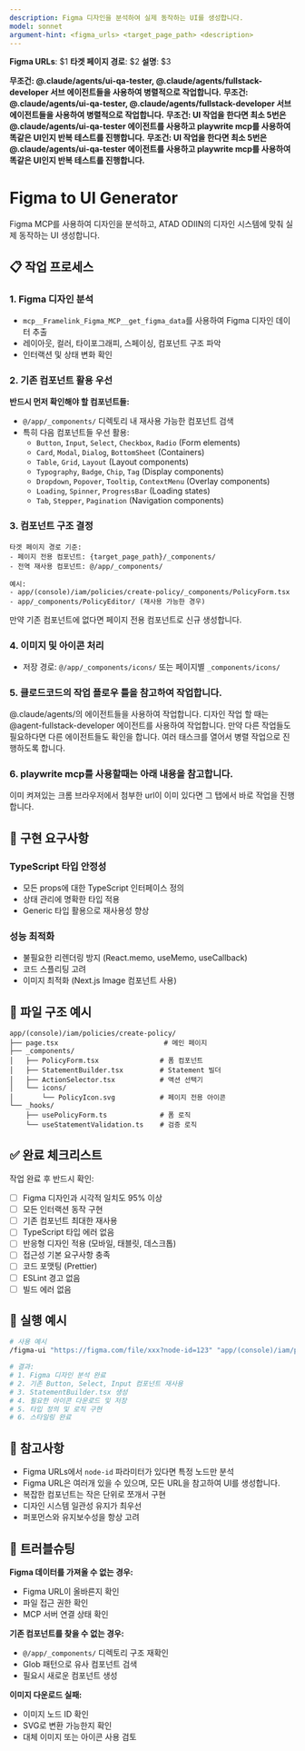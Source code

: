 ```yaml
---
description: Figma 디자인을 분석하여 실제 동작하는 UI를 생성합니다.
model: sonnet
argument-hint: <figma_urls> <target_page_path> <description>
---
```


**Figma URLs**: $1
**타겟 페이지 경로**: $2
**설명**: $3

**무조건: @.claude/agents/ui-qa-tester, @.claude/agents/fullstack-developer 서브 에이전트들을 사용하여 병렬적으로 작업합니다.**
**무조건: @.claude/agents/ui-qa-tester, @.claude/agents/fullstack-developer 서브 에이전트들을 사용하여 병렬적으로 작업합니다.**
**무조건: UI 작업을 한다면 최소 5번은 @.claude/agents/ui-qa-tester 에이전트를 사용하고 playwrite mcp를 사용하여 똑같은 UI인지 반복 테스트를 진행합니다.**
**무조건: UI 작업을 한다면 최소 5번은 @.claude/agents/ui-qa-tester 에이전트를 사용하고 playwrite mcp를 사용하여 똑같은 UI인지 반복 테스트를 진행합니다.**

# Figma to UI Generator

Figma MCP를 사용하여 디자인을 분석하고, ATAD ODIIN의 디자인 시스템에 맞춰 실제 동작하는 UI 생성합니다.

## 📋 작업 프로세스

### 1. Figma 디자인 분석

- `mcp__Framelink_Figma_MCP__get_figma_data`를 사용하여 Figma 디자인 데이터 추출
- 레이아웃, 컬러, 타이포그래피, 스페이싱, 컴포넌트 구조 파악
- 인터랙션 및 상태 변화 확인

### 2. 기존 컴포넌트 활용 우선

**반드시 먼저 확인해야 할 컴포넌트들:**

- `@/app/_components/` 디렉토리 내 재사용 가능한 컴포넌트 검색
- 특히 다음 컴포넌트들 우선 활용:
  - `Button`, `Input`, `Select`, `Checkbox`, `Radio` (Form elements)
  - `Card`, `Modal`, `Dialog`, `BottomSheet` (Containers)
  - `Table`, `Grid`, `Layout` (Layout components)
  - `Typography`, `Badge`, `Chip`, `Tag` (Display components)
  - `Dropdown`, `Popover`, `Tooltip`, `ContextMenu` (Overlay components)
  - `Loading`, `Spinner`, `ProgressBar` (Loading states)
  - `Tab`, `Stepper`, `Pagination` (Navigation components)

### 3. 컴포넌트 구조 결정

```
타겟 페이지 경로 기준:
- 페이지 전용 컴포넌트: {target_page_path}/_components/
- 전역 재사용 컴포넌트: @/app/_components/

예시:
- app/(console)/iam/policies/create-policy/_components/PolicyForm.tsx
- app/_components/PolicyEditor/ (재사용 가능한 경우)
```

만약 기존 컴포넌트에 없다면 페이지 전용 컴포넌트로 신규 생성합니다.

### 4. 이미지 및 아이콘 처리

- 저장 경로: `@/app/_components/icons/` 또는 페이지별 `_components/icons/`

### 5. 클로드코드의 작업 플로우 틀을 참고하여 작업합니다.

@.claude/agents/의 에이전트들을 사용하여 작업합니다.
디자인 작업 할 때는 @agent-fullstack-developer 에이전트를 사용하여 작업합니다.
만약 다른 작업들도 필요하다면 다른 에이전트들도 확인을 합니다.
여러 태스크를 열어서 병렬 작업으로 진행하도록 합니다.

### 6. playwrite mcp를 사용할때는 아래 내용을 참고합니다.

이미 켜져있는 크롬 브라우저에서 첨부한 url이 이미 있다면 그 탭에서 바로 작업을 진행합니다.

## 🎯 구현 요구사항

### TypeScript 타입 안정성

- 모든 props에 대한 TypeScript 인터페이스 정의
- 상태 관리에 명확한 타입 적용
- Generic 타입 활용으로 재사용성 향상

### 성능 최적화

- 불필요한 리렌더링 방지 (React.memo, useMemo, useCallback)
- 코드 스플리팅 고려
- 이미지 최적화 (Next.js Image 컴포넌트 사용)

## 📁 파일 구조 예시

```
app/(console)/iam/policies/create-policy/
├── page.tsx                          # 메인 페이지
├── _components/
│   ├── PolicyForm.tsx               # 폼 컴포넌트
│   ├── StatementBuilder.tsx         # Statement 빌더
│   ├── ActionSelector.tsx           # 액션 선택기
│   └── icons/
│       └── PolicyIcon.svg           # 페이지 전용 아이콘
└── _hooks/
    ├── usePolicyForm.ts             # 폼 로직
    └── useStatementValidation.ts    # 검증 로직
```

## ✅ 완료 체크리스트

작업 완료 후 반드시 확인:

- [ ] Figma 디자인과 시각적 일치도 95% 이상
- [ ] 모든 인터랙션 동작 구현
- [ ] 기존 컴포넌트 최대한 재사용
- [ ] TypeScript 타입 에러 없음
- [ ] 반응형 디자인 적용 (모바일, 태블릿, 데스크톱)
- [ ] 접근성 기본 요구사항 충족
- [ ] 코드 포맷팅 (Prettier)
- [ ] ESLint 경고 없음
- [ ] 빌드 에러 없음

## 🚀 실행 예시

```bash
# 사용 예시
/figma-ui "https://figma.com/file/xxx?node-id=123" "app/(console)/iam/policies/create-policy" "구현해주세요"

# 결과:
# 1. Figma 디자인 분석 완료
# 2. 기존 Button, Select, Input 컴포넌트 재사용
# 3. StatementBuilder.tsx 생성
# 4. 필요한 아이콘 다운로드 및 저장
# 5. 타입 정의 및 로직 구현
# 6. 스타일링 완료
```

## 📝 참고사항

- Figma URLs에서 `node-id` 파라미터가 있다면 특정 노드만 분석
- Figma URL은 여러개 있을 수 있으며, 모든 URL을 참고하여 UI를 생성합니다.
- 복잡한 컴포넌트는 작은 단위로 쪼개서 구현
- 디자인 시스템 일관성 유지가 최우선
- 퍼포먼스와 유지보수성을 항상 고려

## 🔧 트러블슈팅

**Figma 데이터를 가져올 수 없는 경우:**

- Figma URL이 올바른지 확인
- 파일 접근 권한 확인
- MCP 서버 연결 상태 확인

**기존 컴포넌트를 찾을 수 없는 경우:**

- `@/app/_components/` 디렉토리 구조 재확인
- Glob 패턴으로 유사 컴포넌트 검색
- 필요시 새로운 컴포넌트 생성

**이미지 다운로드 실패:**

- 이미지 노드 ID 확인
- SVG로 변환 가능한지 확인
- 대체 이미지 또는 아이콘 사용 검토
